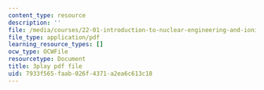 ```yaml
---
content_type: resource
description: ''
file: /media/courses/22-01-introduction-to-nuclear-engineering-and-ionizing-radiation-fall-2016/7933f565faab026f4371a2ea6c613c18_G8LHGY3i01Q.pdf
file_type: application/pdf
learning_resource_types: []
ocw_type: OCWFile
resourcetype: Document
title: 3play pdf file
uid: 7933f565-faab-026f-4371-a2ea6c613c18
---
```

